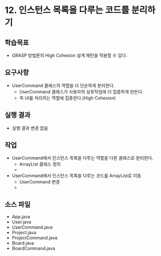 # 12. 인스턴스 목록을 다루는 코드를 분리하기

## 학습목표

- GRASP 방법론의 High Cohesion 설계 패턴을 적용할 수 있다.

## 요구사항

- UserCommand 클래스의 역할을 더 단순하게 분리한다.
  - UserCommand 클래스가 사용자의 상호작업에 더 집중하게 만든다.
  - 즉 UI를 처리하는 역할에 집중한다.(High Cohesion)

## 실행 결과

- 실행 결과 변경 없음


## 작업

- UserCommand에서 인스턴스 목록을 다루는 역할을 다른 클래스로 분리한다.
  - ArrayList 클래스 정의
  - 
- UserCommand에서 인스턴스 목록을 다루는 코드를 ArrayList로 이동
  - UserCommand 변경
  - 
    
## 소스 파일

- App.java
- User.java
- UserCommand.java
- Project.java
- ProjectCommand.java
- Board.java
- BoardCommand.java
  
